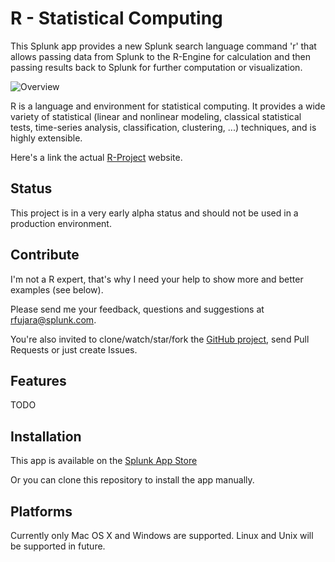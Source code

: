 R - Statistical Computing
===
This Splunk app provides a new Splunk search language
command 'r' that allows passing data from Splunk to the R-Engine
for calculation and then passing results back to Splunk for
further computation or visualization.

![Overview](https://raw.github.com/rfsp/r/master/django/r/static/r/overview.png)

R is a language and environment for statistical computing. It
provides a wide variety of statistical (linear and nonlinear
modeling, classical statistical tests, time-series analysis,
classification, clustering, ...) techniques, and is highly extensible.

Here's a link the actual [R-Project](http://www.r-project.org/) website.

Status
---
This project is in a very early alpha status and should not be used in a
production environment.

Contribute
---
I'm not a R expert, that's why I need your help
to show more and better examples (see below).

Please send me your feedback, questions and suggestions
at [rfujara@splunk.com](rfujara@splunk.com).

You're also invited to clone/watch/star/fork the [GitHub project](https://github.com/rfsp/r),
send Pull Requests or just create Issues.

Features
---
TODO

Installation
---
This app is available on the [Splunk App Store](http://apps.splunk.com/app/1735/)

Or you can clone this repository to install the app manually.

Platforms
---
Currently only Mac OS X and Windows are supported.
Linux and Unix will be supported in future.
